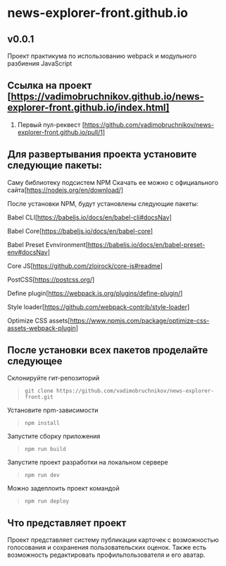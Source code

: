 # news-explorer-front.github.io

## v0.0.1

Проект практикума по использованию webpack и модульного разбиения JavaScript

## Ссылка на проект [https://vadimobruchnikov.github.io/news-explorer-front.github.io/index.html]

1. Первый пул-реквест [https://github.com/vadimobruchnikov/news-explorer-front.github.io/pull/1]


## Для развертывания проекта установите следующие пакеты:

Саму библиотеку подсистем NPM
Скачать ее можно с официального сайта[https://nodejs.org/en/download/]

После установки NPM, будут установлены следующие пакеты:

Babel CLI[https://babeljs.io/docs/en/babel-cli#docsNav]

Babel Core[https://babeljs.io/docs/en/babel-core]

Babel Preset Evnvironment[https://babeljs.io/docs/en/babel-preset-env#docsNav]

Сore JS[https://github.com/zloirock/core-js#readme]

PostCSS[https://postcss.org/]

Define plugin[https://webpack.js.org/plugins/define-plugin/]

Style loader[https://github.com/webpack-contrib/style-loader]

Optimize CSS assets[https://www.npmjs.com/package/optimize-css-assets-webpack-plugin]

## После установки всех пакетов проделайте следующее

Склонируйте гит-репозиторий
>`git clone https://github.com/vadimobruchnikov/news-explorer-front.git`

Установите npm-зависимости
>`npm install`

Запустите сборку приложения
>`npm run build`

Запустите проект разработки на локальном сервере
>`npm run dev`

Можно задеплоить проект командой
>`npm run deploy`

## Что представляет проект
Проект представляет систему публикации карточек с возможностью голосования и сохранения пользовательских оценок.
Также есть возможность редактировать профильпользователя и его аватар.
